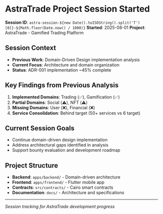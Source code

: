 # AstraTrade Project Session Started

**Session ID**: `astra-session-${new Date().toISOString().split('T')[0]}-${Math.floor(Date.now() / 1000)}`
**Started**: 2025-08-01
**Project**: AstraTrade - Gamified Trading Platform

## Session Context
- **Previous Work**: Domain-Driven Design implementation analysis
- **Current Focus**: Architecture and domain organization
- **Status**: ADR-001 implementation ~45% complete

## Key Findings from Previous Analysis
1. **Implemented Domains**: Trading (✅), Gamification (✅) 
2. **Partial Domains**: Social (⚠️), NFT (⚠️)
3. **Missing Domains**: User (❌), Financial (❌)
4. **Service Consolidation**: Behind target (50+ services vs 6 target)

## Current Session Goals
- Continue domain-driven design implementation
- Address architectural gaps identified in analysis
- Support bounty evaluation and development roadmap

## Project Structure
- **Backend**: `apps/backend/` - Domain-driven architecture 
- **Frontend**: `apps/frontend/` - Flutter mobile app
- **Contracts**: `src/contracts/` - Cairo smart contracts
- **Documentation**: `docs/` - Architecture and specifications

---
*Session tracking for AstraTrade development progress*